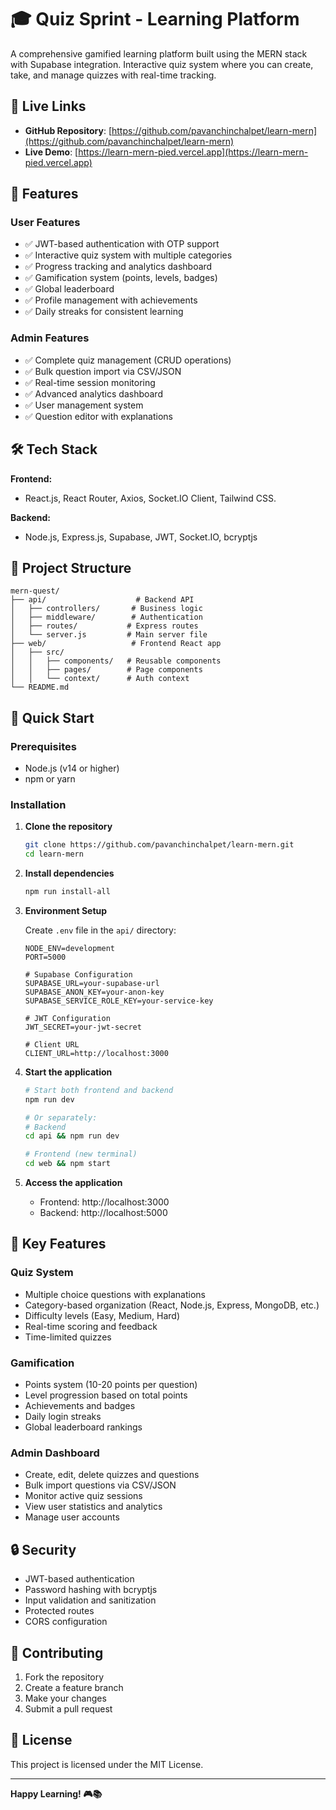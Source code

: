 # 🎓 Quiz Sprint - Learning Platform

A comprehensive gamified learning platform built using the MERN stack with Supabase integration. Interactive quiz system where you can create, take, and manage quizzes with real-time tracking.

## 🔗 Live Links

- **GitHub Repository**: [https://github.com/pavanchinchalpet/learn-mern](https://github.com/pavanchinchalpet/learn-mern)
- **Live Demo**: [https://learn-mern-pied.vercel.app](https://learn-mern-pied.vercel.app)

## 🚀 Features

### User Features
- ✅ JWT-based authentication with OTP support
- ✅ Interactive quiz system with multiple categories
- ✅ Progress tracking and analytics dashboard
- ✅ Gamification system (points, levels, badges)
- ✅ Global leaderboard
- ✅ Profile management with achievements
- ✅ Daily streaks for consistent learning

### Admin Features
- ✅ Complete quiz management (CRUD operations)
- ✅ Bulk question import via CSV/JSON
- ✅ Real-time session monitoring
- ✅ Advanced analytics dashboard
- ✅ User management system
- ✅ Question editor with explanations

## 🛠 Tech Stack

**Frontend:**
- React.js, React Router, Axios, Socket.IO Client, Tailwind  CSS.

**Backend:**
- Node.js, Express.js, Supabase, JWT, Socket.IO, bcryptjs

## 📂 Project Structure

```
mern-quest/
├── api/                    # Backend API
│   ├── controllers/       # Business logic
│   ├── middleware/        # Authentication
│   ├── routes/           # Express routes
│   └── server.js         # Main server file
├── web/                   # Frontend React app
│   ├── src/
│   │   ├── components/   # Reusable components
│   │   ├── pages/        # Page components
│   │   └── context/      # Auth context
└── README.md
```

## 🚀 Quick Start

### Prerequisites
- Node.js (v14 or higher)
- npm or yarn

### Installation

1. **Clone the repository**
   ```bash
   git clone https://github.com/pavanchinchalpet/learn-mern.git
   cd learn-mern
   ```

2. **Install dependencies**
   ```bash
   npm run install-all
   ```

3. **Environment Setup**
   
   Create `.env` file in the `api/` directory:
   ```env
   NODE_ENV=development
   PORT=5000
   
   # Supabase Configuration
   SUPABASE_URL=your-supabase-url
   SUPABASE_ANON_KEY=your-anon-key
   SUPABASE_SERVICE_ROLE_KEY=your-service-key
   
   # JWT Configuration
   JWT_SECRET=your-jwt-secret
   
   # Client URL
   CLIENT_URL=http://localhost:3000
   ```

4. **Start the application**
   ```bash
   # Start both frontend and backend
   npm run dev
   
   # Or separately:
   # Backend
   cd api && npm run dev
   
   # Frontend (new terminal)
   cd web && npm start
   ```

5. **Access the application**
   - Frontend: http://localhost:3000
   - Backend: http://localhost:5000

## 🎯 Key Features

### Quiz System
- Multiple choice questions with explanations
- Category-based organization (React, Node.js, Express, MongoDB, etc.)
- Difficulty levels (Easy, Medium, Hard)
- Real-time scoring and feedback
- Time-limited quizzes

### Gamification
- Points system (10-20 points per question)
- Level progression based on total points
- Achievements and badges
- Daily login streaks
- Global leaderboard rankings

### Admin Dashboard
- Create, edit, delete quizzes and questions
- Bulk import questions via CSV/JSON
- Monitor active quiz sessions
- View user statistics and analytics
- Manage user accounts

## 🔒 Security

- JWT-based authentication
- Password hashing with bcryptjs
- Input validation and sanitization
- Protected routes
- CORS configuration

## 🤝 Contributing

1. Fork the repository
2. Create a feature branch
3. Make your changes
4. Submit a pull request

## 📝 License

This project is licensed under the MIT License.

---

**Happy Learning! 🎮📚**
